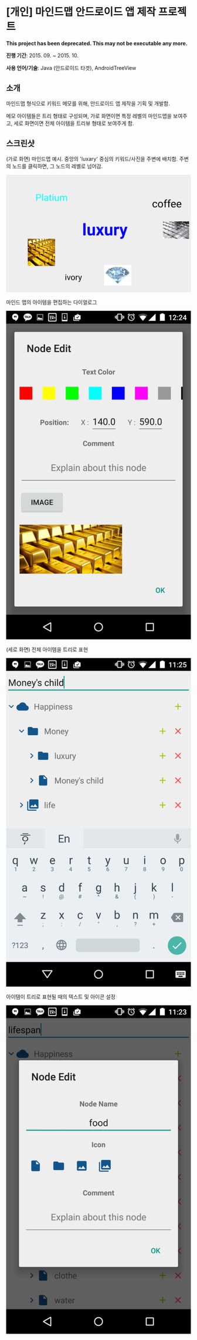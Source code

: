 # [개인] 마인드맵 안드로이드 앱 제작 프로젝트
**This project has been deprecated. This may not be executable any more.**

**진행 기간**: 2015. 09. ~ 2015. 10.

**사용 언어/기술**: Java (안드로이드 타겟), AndroidTreeView

## 소개

마인드맵 형식으로 키워드 메모를 위해, 안드로이드 앱 제작을 기획 및 개발함.

메모 아이템들은 트리 형태로 구성되며, 가로 화면이면 특정 레벨의 마인드맵을 보여주고, 세로 화면이면 전체 아이템을 트리뷰 형태로 보여주게 함.


## 스크린샷

(가로 화면) 마인드맵 예시. 중앙의 'luxary' 중심의 키워드/사진을 주변에 배치함. 주변의 노드를 클릭하면, 그 노드의 레벨로 넘어감.

![example2](./docs/example2.png)

마인드 맵의 아이템을 편집하는 다이얼로그

![example4](./docs/example4.png)

(세로 화면) 전체 아이템을 트리로 표현

![example1](./docs/example1.png)

아이템이 트리로 표현될 때의 텍스트 및 아이콘 설정

![example3](./docs/example3.png)
